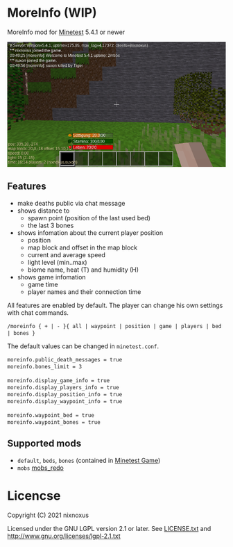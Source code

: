 # MoreInfo (WIP)

MoreInfo mod for [Minetest](http://minetest.net/) 5.4.1 or newer

![Screenshot](screenshot.png)

## Features

- make deaths public via chat message
- shows distance to
  - spawn point (position of the last used bed)
  - the last 3 bones
- shows infomation about the current player position
  - position
  - map block and offset in the map block
  - current and average speed
  - light level (min..max)
  - biome name, heat (T) and humidity (H)
- shows game infomation
  - game time
  - player names and their connection time

All features are enabled by default.
The player can change his own settings with chat commands.

```
/moreinfo { + | - }{ all | waypoint | position | game | players | bed | bones }
```

The default values can be changed in `minetest.conf`.

```
moreinfo.public_death_messages = true
moreinfo.bones_limit = 3

moreinfo.display_game_info = true
moreinfo.display_players_info = true
moreinfo.display_position_info = true
moreinfo.display_waypoint_info = true

moreinfo.waypoint_bed = true
moreinfo.waypoint_bones = true
```

## Supported mods

 * `default`, `beds`, `bones` (contained in [Minetest Game](https://github.com/minetest/minetest_game/))
 * `mobs` [mobs_redo](https://notabug.org/TenPlus1/mobs_redo)

# Licencse

Copyright (C) 2021 nixnoxus

Licensed under the GNU LGPL version 2.1 or later.
See [LICENSE.txt](LICENSE.txt) and http://www.gnu.org/licenses/lgpl-2.1.txt

